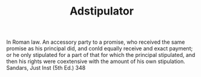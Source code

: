 ---
title: Adstipulator
letter: A
permalink: "/definitions/adstipulator.html"
body: In Roman law. An accessory party to a promise, who received the same promise
  as his principal did, and conld equally receive and exact payment; or he only stipulated
  for a part of that for which the principal stipulated, and then his rights were
  coextensive with the amount of his own stipulation. Sandars, Just Inst (5th Ed.)
  348
published_at: '2018-07-07'
source: Black's Law Dictionary
layout: post
---